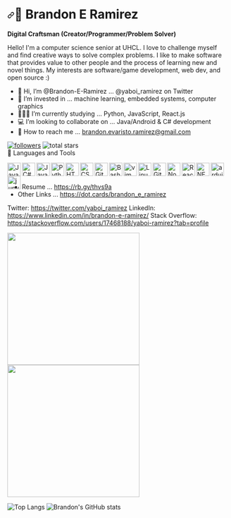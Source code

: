 
<h1 dir="auto"><a id="user-content-️-Brandon-E-Ramirez" class="anchor" aria-hidden="true" href="#️-Brandon-E-Ramirez"><svg class="octicon octicon-link" viewBox="0 0 16 16" version="1.1" width="16" height="16" aria-hidden="true"><path fill-rule="evenodd" d="M7.775 3.275a.75.75 0 001.06 1.06l1.25-1.25a2 2 0 112.83 2.83l-2.5 2.5a2 2 0 01-2.83 0 .75.75 0 00-1.06 1.06 3.5 3.5 0 004.95 0l2.5-2.5a3.5 3.5 0 00-4.95-4.95l-1.25 1.25zm-4.69 9.64a2 2 0 010-2.83l2.5-2.5a2 2 0 012.83 0 .75.75 0 001.06-1.06 3.5 3.5 0 00-4.95 0l-2.5 2.5a3.5 3.5 0 004.95 4.95l1.25-1.25a.75.75 0 00-1.06-1.06l-1.25 1.25a2 2 0 01-2.83 0z"></path></svg></a><g-emoji class="g-emoji" alias="surfing_man" fallback-src="https://github.githubassets.com/images/icons/emoji/unicode/1f3c4-2642.png">💾</g-emoji> Brandon E Ramirez</h1>

 
**Digital Craftsman (Creator/Programmer/Problem Solver)**
<p>
Hello! I'm a computer science senior at UHCL. I love to challenge myself and find creative ways to solve complex problems. I like to make software that provides value to other people and the process of learning new and novel things. My interests are software/game development, web dev, and open source :) 
</p>

- 🤝 Hi, I’m @Brandon-E-Ramirez ... @yaboi_ramirez on Twitter
- 👀 I’m invested in ... machine learning, embedded systems, computer graphics
- 👨🏻‍💻 I’m currently studying ... Python, JavaScript, React.js
- 💻 I’m looking to collaborate on ... Java/Android & C# development
- 💌 How to reach me ... brandon.evaristo.ramirez@gmail.com

<div>
<a href="https://github.com/Brandon-E-Ramirez?tab=followers">
         <img alt="followers" title="Follow me on Github" src="https://camo.githubusercontent.com/645e1ba86512362522916fcb4b4862fd029581268b93b40ab39a0dc873f936e1/68747470733a2f2f637573746f6d2d69636f6e2d6261646765732e64656d6f6c61622e636f6d2f6769746875622f666f6c6c6f776572732f466f72726573744b6e696768743f636f6c6f723d323336616433266c6162656c436f6c6f723d313135356261267374796c653d666f722d7468652d6261646765266c6f676f3d706572736f6e2d616464266c6162656c3d466f6c6c6f77266c6f676f436f6c6f723d7768697465" data-canonical-src="https://custom-icon-badges.demolab.com/github/followers/Brandon-E-Ramirez?color=236ad3&amp;labelColor=1155ba&amp;style=for-the-badge&amp;logo=person-add&amp;label=Follow&amp;logoColor=white" style="max-width: 100%;"></a>
		</a>
		 
		 
		 
<img alt="total stars" title="Total stars on GitHub" src="https://camo.githubusercontent.com/351695433181a22544c877d86f7f0e131773ac1a8b1cff3c14c6672765f7db49/68747470733a2f2f637573746f6d2d69636f6e2d6261646765732e64656d6f6c61622e636f6d2f6769746875622f73746172732f466f72726573744b6e696768743f636f6c6f723d353539363063267374796c653d666f722d7468652d6261646765266c6162656c436f6c6f723d343838323037266c6f676f3d73746172" data-canonical-src="https://custom-icon-badges.demolab.com/github/stars/Brandon-E-Ramirez?color=55960c&amp;style=for-the-badge&amp;labelColor=488207&amp;logo=star" style="max-width: 100%;">		 
		 
</div>

<div>
<g-emoji class="g-emoji" alias="toolbox" fallback-src="https://github.githubassets.com/images/icons/emoji/unicode/1f9f0.png">🧰</g-emoji>
 Languages and Tools
</div>

<div>
<p dir="auto"><a target="_blank" rel="noopener noreferrer nofollow" href="https://camo.githubusercontent.com/20ffa1c9a31e2c991c8b52b0cb7be938de51db4b7a9299658fef28efb0cc845a/68747470733a2f2f63646e2e6a7364656c6976722e6e65742f67682f64657669636f6e732f64657669636f6e2f69636f6e732f6a6176612f6a6176612d6f726967696e616c2e737667"><img align="left" alt="Java" width="30px" src="https://camo.githubusercontent.com/20ffa1c9a31e2c991c8b52b0cb7be938de51db4b7a9299658fef28efb0cc845a/68747470733a2f2f63646e2e6a7364656c6976722e6e65742f67682f64657669636f6e732f64657669636f6e2f69636f6e732f6a6176612f6a6176612d6f726967696e616c2e737667" data-canonical-src="https://cdn.jsdelivr.net/gh/devicons/devicon/icons/java/java-original.svg" style="max-width: 100%;"></a></p>

<p dir="auto"><a target="_blank" rel="noopener noreferrer nofollow" href="https://camo.githubusercontent.com/43a3630f8c7313521f8202ad5de3905565d7e3b42708ca7854fec4c5d92817b3/68747470733a2f2f63646e2e6a7364656c6976722e6e65742f67682f64657669636f6e732f64657669636f6e2f69636f6e732f707974686f6e2f707974686f6e2d706c61696e2e737667"><img align="left" alt="C#" width="30px" src="https://cdn.jsdelivr.net/gh/devicons/devicon/icons/csharp/csharp-original.svg"
data-canonical-src="https://cdn.jsdelivr.net/gh/devicons/devicon/icons/python/python-plain.svg" style="max-width: 100%;"></a></p>

<p dir="auto"><a target="_blank" rel="noopener noreferrer nofollow" href="https://camo.githubusercontent.com/528e232c728b497080cbf31d2a7e797caa81e402ff81643f79b2c2c395a29f17/68747470733a2f2f63646e2e6a7364656c6976722e6e65742f67682f64657669636f6e732f64657669636f6e2f69636f6e732f6a6176617363726970742f6a6176617363726970742d706c61696e2e737667"><img align="left" alt="JavaScript" width="30px" src="https://camo.githubusercontent.com/528e232c728b497080cbf31d2a7e797caa81e402ff81643f79b2c2c395a29f17/68747470733a2f2f63646e2e6a7364656c6976722e6e65742f67682f64657669636f6e732f64657669636f6e2f69636f6e732f6a6176617363726970742f6a6176617363726970742d706c61696e2e737667" data-canonical-src="https://cdn.jsdelivr.net/gh/devicons/devicon/icons/javascript/javascript-plain.svg" style="max-width: 100%;"></a></p>

<p dir="auto"><a target="_blank" rel="noopener noreferrer nofollow" href="https://camo.githubusercontent.com/43a3630f8c7313521f8202ad5de3905565d7e3b42708ca7854fec4c5d92817b3/68747470733a2f2f63646e2e6a7364656c6976722e6e65742f67682f64657669636f6e732f64657669636f6e2f69636f6e732f707974686f6e2f707974686f6e2d706c61696e2e737667"><img align="left" alt="Python" width="30px" src="https://camo.githubusercontent.com/43a3630f8c7313521f8202ad5de3905565d7e3b42708ca7854fec4c5d92817b3/68747470733a2f2f63646e2e6a7364656c6976722e6e65742f67682f64657669636f6e732f64657669636f6e2f69636f6e732f707974686f6e2f707974686f6e2d706c61696e2e737667" data-canonical-src="https://cdn.jsdelivr.net/gh/devicons/devicon/icons/python/python-plain.svg" style="max-width: 100%;"></a></p>

<p dir="auto"><a target="_blank" rel="noopener noreferrer nofollow" href="https://camo.githubusercontent.com/d458b55282fc167f5a189b35e54f966acdd5100d9331d90bea6416f2805e7f95/68747470733a2f2f63646e2e6a7364656c6976722e6e65742f67682f64657669636f6e732f64657669636f6e2f69636f6e732f68746d6c352f68746d6c352d706c61696e2e737667"><img align="left" alt="HTML" width="30px" src="https://camo.githubusercontent.com/d458b55282fc167f5a189b35e54f966acdd5100d9331d90bea6416f2805e7f95/68747470733a2f2f63646e2e6a7364656c6976722e6e65742f67682f64657669636f6e732f64657669636f6e2f69636f6e732f68746d6c352f68746d6c352d706c61696e2e737667" data-canonical-src="https://cdn.jsdelivr.net/gh/devicons/devicon/icons/html5/html5-plain.svg" style="max-width: 100%;"></a></p>	
	
<p dir="auto"><a target="_blank" rel="noopener noreferrer nofollow" href="https://camo.githubusercontent.com/ad8fbf7f75f04b296b72beb893acf572b364e69ec35ea41a68a29507f5b1cd1b/68747470733a2f2f63646e2e6a7364656c6976722e6e65742f67682f64657669636f6e732f64657669636f6e2f69636f6e732f637373332f637373332d706c61696e2e737667"><img align="left" alt="CSS" width="30px" src="https://camo.githubusercontent.com/ad8fbf7f75f04b296b72beb893acf572b364e69ec35ea41a68a29507f5b1cd1b/68747470733a2f2f63646e2e6a7364656c6976722e6e65742f67682f64657669636f6e732f64657669636f6e2f69636f6e732f637373332f637373332d706c61696e2e737667" data-canonical-src="https://cdn.jsdelivr.net/gh/devicons/devicon/icons/css3/css3-plain.svg" style="max-width: 100%;"></a></p>

<p dir="auto"><a target="_blank" rel="noopener noreferrer nofollow" href="https://camo.githubusercontent.com/dc9e7e657b4cd5ba7d819d1a9ce61434bd0ddbb94287d7476b186bd783b62279/68747470733a2f2f63646e2e6a7364656c6976722e6e65742f67682f64657669636f6e732f64657669636f6e2f69636f6e732f6769742f6769742d6f726967696e616c2e737667"><img align="left" alt="Git" width="30px" src="https://camo.githubusercontent.com/dc9e7e657b4cd5ba7d819d1a9ce61434bd0ddbb94287d7476b186bd783b62279/68747470733a2f2f63646e2e6a7364656c6976722e6e65742f67682f64657669636f6e732f64657669636f6e2f69636f6e732f6769742f6769742d6f726967696e616c2e737667" data-canonical-src="https://cdn.jsdelivr.net/gh/devicons/devicon/icons/git/git-original.svg" style="max-width: 100%;"></a></p>

<p dir="auto"><a target="_blank" rel="noopener noreferrer nofollow" href="https://camo.githubusercontent.com/df1404f038a8252dec0847c94dcd4f0be9c4491a2682bc601d276f835e8eaa5d/68747470733a2f2f63646e2e6a7364656c6976722e6e65742f67682f64657669636f6e732f64657669636f6e2f69636f6e732f626173682f626173682d6f726967696e616c2e737667"><img align="left" alt="Bash" width="30px" src="https://camo.githubusercontent.com/df1404f038a8252dec0847c94dcd4f0be9c4491a2682bc601d276f835e8eaa5d/68747470733a2f2f63646e2e6a7364656c6976722e6e65742f67682f64657669636f6e732f64657669636f6e2f69636f6e732f626173682f626173682d6f726967696e616c2e737667" data-canonical-src="https://cdn.jsdelivr.net/gh/devicons/devicon/icons/bash/bash-original.svg" style="max-width: 100%;"></a></p>

<p dir="auto"><a target="_blank" rel="noopener noreferrer nofollow" href="https://camo.githubusercontent.com/43a3630f8c7313521f8202ad5de3905565d7e3b42708ca7854fec4c5d92817b3/68747470733a2f2f63646e2e6a7364656c6976722e6e65742f67682f64657669636f6e732f64657669636f6e2f69636f6e732f707974686f6e2f707974686f6e2d706c61696e2e737667"><img align="left" alt="vim" width="30px" src="https://cdn.jsdelivr.net/gh/devicons/devicon/icons/vim/vim-original.svg"
data-canonical-src="https://cdn.jsdelivr.net/gh/devicons/devicon/icons/python/python-plain.svg" style="max-width: 100%;"></a></p>

<p dir="auto"><a target="_blank" rel="noopener noreferrer nofollow" href="https://camo.githubusercontent.com/5827f82f2c2d9c5bad33de64e073659d1a57032b31009b8127189be6876916d4/68747470733a2f2f63646e2e6a7364656c6976722e6e65742f67682f64657669636f6e732f64657669636f6e2f69636f6e732f6c696e75782f6c696e75782d6f726967696e616c2e737667"><img align="left" alt="Linux" width="30px" src="https://camo.githubusercontent.com/5827f82f2c2d9c5bad33de64e073659d1a57032b31009b8127189be6876916d4/68747470733a2f2f63646e2e6a7364656c6976722e6e65742f67682f64657669636f6e732f64657669636f6e2f69636f6e732f6c696e75782f6c696e75782d6f726967696e616c2e737667" data-canonical-src="https://cdn.jsdelivr.net/gh/devicons/devicon/icons/linux/linux-original.svg" style="max-width: 100%;"></a></p>

<p dir="auto"><a target="_blank" rel="noopener noreferrer nofollow" href="https://camo.githubusercontent.com/6c8e86dfc77346d4388b8e064db73017a210f18e2cd18e74779ea34f2d630f4a/68747470733a2f2f63646e2e6a7364656c6976722e6e65742f67682f64657669636f6e732f64657669636f6e2f69636f6e732f6769746875622f6769746875622d6f726967696e616c2e737667"><img align="left" alt="GitHub" width="30px" src="https://camo.githubusercontent.com/6c8e86dfc77346d4388b8e064db73017a210f18e2cd18e74779ea34f2d630f4a/68747470733a2f2f63646e2e6a7364656c6976722e6e65742f67682f64657669636f6e732f64657669636f6e2f69636f6e732f6769746875622f6769746875622d6f726967696e616c2e737667" data-canonical-src="https://cdn.jsdelivr.net/gh/devicons/devicon/icons/github/github-original.svg" style="max-width: 100%;"></a></p>

<p dir="auto"><a target="_blank" rel="noopener noreferrer nofollow" href="https://camo.githubusercontent.com/900baefb89e187c8b32cdbb3b440d1502fe8f30a1a335cc5dc5868af0142f8b1/68747470733a2f2f63646e2e6a7364656c6976722e6e65742f67682f64657669636f6e732f64657669636f6e2f69636f6e732f6e6f64656a732f6e6f64656a732d6f726967696e616c2e737667"><img align="left" alt="NodeJS" width="30px" src="https://camo.githubusercontent.com/900baefb89e187c8b32cdbb3b440d1502fe8f30a1a335cc5dc5868af0142f8b1/68747470733a2f2f63646e2e6a7364656c6976722e6e65742f67682f64657669636f6e732f64657669636f6e2f69636f6e732f6e6f64656a732f6e6f64656a732d6f726967696e616c2e737667" data-canonical-src="https://cdn.jsdelivr.net/gh/devicons/devicon/icons/nodejs/nodejs-original.svg" style="max-width: 100%;"></a></p>

<p dir="auto"><a target="_blank" rel="noopener noreferrer nofollow" href="https://camo.githubusercontent.com/27d0b117da00485c56d69aef0fa310a3f8a07abecc8aa15fa38c8b78526c60ac/68747470733a2f2f63646e2e6a7364656c6976722e6e65742f67682f64657669636f6e732f64657669636f6e2f69636f6e732f72656163742f72656163742d6f726967696e616c2e737667"><img align="left" alt="React" width="30px" src="https://camo.githubusercontent.com/27d0b117da00485c56d69aef0fa310a3f8a07abecc8aa15fa38c8b78526c60ac/68747470733a2f2f63646e2e6a7364656c6976722e6e65742f67682f64657669636f6e732f64657669636f6e2f69636f6e732f72656163742f72656163742d6f726967696e616c2e737667" data-canonical-src="https://cdn.jsdelivr.net/gh/devicons/devicon/icons/react/react-original.svg" style="max-width: 100%;"></a></p>

<p dir="auto"><a target="_blank" rel="noopener noreferrer nofollow" href="https://camo.githubusercontent.com/43a3630f8c7313521f8202ad5de3905565d7e3b42708ca7854fec4c5d92817b3/68747470733a2f2f63646e2e6a7364656c6976722e6e65742f67682f64657669636f6e732f64657669636f6e2f69636f6e732f707974686f6e2f707974686f6e2d706c61696e2e737667"><img align="left" alt="NET CORE" width="30px" src="https://cdn.jsdelivr.net/gh/devicons/devicon/icons/dotnetcore/dotnetcore-original.svg"
data-canonical-src="https://cdn.jsdelivr.net/gh/devicons/devicon/icons/python/python-plain.svg" style="max-width: 100%;"></a></p>

<p dir="auto"><a target="_blank" rel="noopener noreferrer nofollow" href="https://camo.githubusercontent.com/43a3630f8c7313521f8202ad5de3905565d7e3b42708ca7854fec4c5d92817b3/68747470733a2f2f63646e2e6a7364656c6976722e6e65742f67682f64657669636f6e732f64657669636f6e2f69636f6e732f707974686f6e2f707974686f6e2d706c61696e2e737667"><img align="left" alt="arduino" width="30px" src="https://cdn.jsdelivr.net/gh/devicons/devicon/icons/arduino/arduino-original-wordmark.svg"
data-canonical-src="https://cdn.jsdelivr.net/gh/devicons/devicon/icons/python/python-plain.svg" style="max-width: 100%;"></a></p>

<p dir="auto"><a target="_blank" rel="noopener noreferrer nofollow" href="https://camo.githubusercontent.com/43a3630f8c7313521f8202ad5de3905565d7e3b42708ca7854fec4c5d92817b3/68747470733a2f2f63646e2e6a7364656c6976722e6e65742f67682f64657669636f6e732f64657669636f6e2f69636f6e732f707974686f6e2f707974686f6e2d706c61696e2e737667"><img align="left" alt="jupyter" width="30px" src="https://cdn.jsdelivr.net/gh/devicons/devicon/icons/jupyter/jupyter-original-wordmark.svg"
data-canonical-src="https://cdn.jsdelivr.net/gh/devicons/devicon/icons/python/python-plain.svg" style="max-width: 100%;"></a></p>	
</div>

<br>
<h2></h2>


- Resume ... https://rb.gy/thvs9a
- Other Links ... https://dot.cards/brandon_e_ramirez

Twitter: https://twitter.com/yaboi_ramirez
LinkedIn: https://www.linkedin.com/in/brandon-e-ramirez/
Stack Overflow: https://stackoverflow.com/users/17468188/yaboi-ramirez?tab=profile

<div style="display: inline-block; overflow: hidden;">
<img src="https://user-images.githubusercontent.com/32860080/166309379-4c11e944-fedd-4e13-b389-2b2eac785d5b.gif" height="300" align="center" />
<img src="https://media.tenor.com/cX92mi1p-NYAAAAd/coding-anime.gif" height="300" align="center"/>
</div>

<br>


![Top Langs](https://github-readme-stats.vercel.app/api/top-langs/?username=brandon-e-ramirez&layout=compact&card_width=270&theme=solarized-dark)
![Brandon's GitHub stats](https://github-readme-stats.vercel.app/api?username=brandon-e-ramirez&show_icons=true&card_width=450&line_height=20&theme=moltack)







<!---
Brandon-E-Ramirez/Brandon-E-Ramirez is a ✨ special ✨ repository because its `README.md` (this file) appears on your GitHub profile.
You can click the Preview link to take a look at your changes.
--->
   
